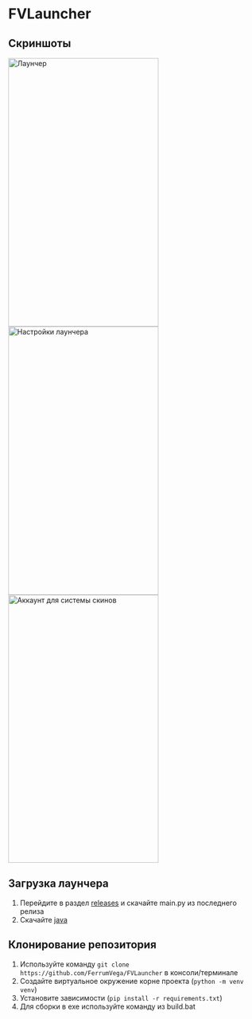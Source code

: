 # FVLauncher

## Скриншоты

<img width="302" height="539" alt="Лаунчер" src="https://github.com/user-attachments/assets/f190a6de-5f71-4945-a437-4745f1cc96ac" />
<img width="302" height="539" alt="Настройки лаунчера" src="https://github.com/user-attachments/assets/54e5405b-8c5b-43c5-a9e8-9c840945ea8b" />
<img width="302" height="538" alt="Аккаунт для системы скинов" src="https://github.com/user-attachments/assets/679e8eb8-3606-44b7-b73e-64caee6872ad" />

## Загрузка лаунчера

1. Перейдите в раздел [releases](https://github.com/FerrumVega/FVLauncher/releases) и скачайте main.py из последнего релиза
2. Скачайте [java](https://adoptium.net/)

## Клонирование репозитория

1. Используйте команду `git clone https://github.com/FerrumVega/FVLauncher` в консоли/терминале
2. Создайте виртуальное окружение корне проекта (`python -m venv venv`)
3. Установите зависимости (`pip install -r requirements.txt`)
4. Для сборки в exe используйте команду из build.bat
